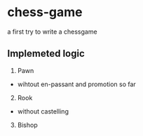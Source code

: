 # chess-game
a first try to write a chessgame

## Implemeted logic
1. Pawn
  - wihtout en-passant and promotion so far
2. Rook
  - without castelling
3. Bishop

